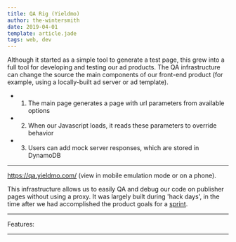 ```yaml
---
title: QA Rig (Yieldmo)
author: the-wintersmith
date: 2019-04-01
template: article.jade
tags: web, dev
---
```


Although it started as a simple tool to generate a test page, this grew into a full tool for developing and testing our ad products. The QA infrastructure can change the source the main components of our front-end product (for example, using a locally-built ad server or ad template).

- 1) The main page generates a page with url parameters from available options
- 2) When our Javascript loads, it reads these parameters to override behavior
- 3) Users can add mock server responses, which are stored in DynamoDB

---

https://qa.yieldmo.com/ (view in mobile emulation mode or on a phone).

This infrastructure allows us to easily QA and debug our code on publisher pages without using a proxy.  It was largely built during 'hack days', in the time after we had accomplished the product goals for a [sprint](https://www.atlassian.com/agile/scrum/sprints).

---
Features:

<div class="pdfEmbed" id="qa_rig"></div>

---

